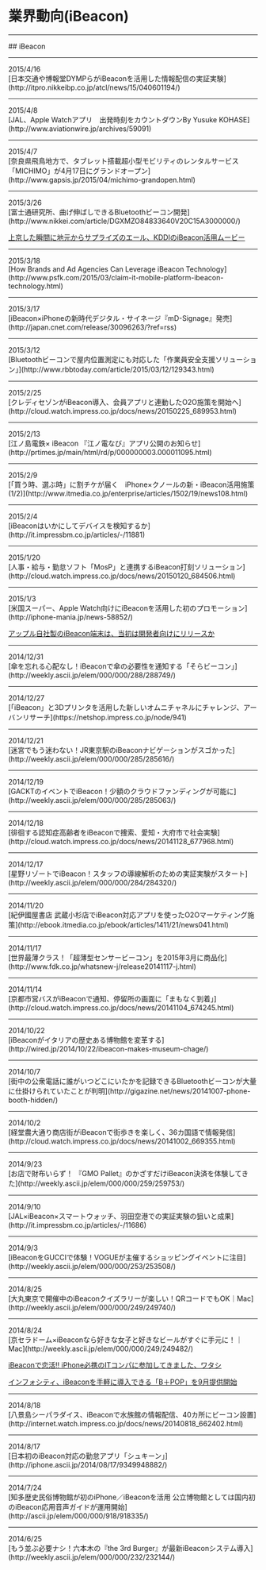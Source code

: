 # 業界動向(iBeacon)

<hr>
## iBeacon
<hr>
2015/4/16<br>
[日本交通や博報堂DYMPらがiBeaconを活用した情報配信の実証実験](http://itpro.nikkeibp.co.jp/atcl/news/15/040601194/)
<hr>
2015/4/8<br>
[JAL、Apple Watchアプリ　出発時刻をカウントダウンBy Yusuke KOHASE](http://www.aviationwire.jp/archives/59091)
<hr>
2015/4/7<br>
[奈良県飛鳥地方で、タブレット搭載超小型モビリティのレンタルサービス「MICHIMO」が4月17日にグランドオープン](http://www.gapsis.jp/2015/04/michimo-grandopen.html)
<hr>
 2015/3/26<br>
[富士通研究所、曲げ伸ばしできるBluetoothビーコン開発](http://www.nikkei.com/article/DGXMZO84833640V20C15A3000000/)

[上京した瞬間に地元からサプライズのエール、KDDIのiBeacon活用ムービー](http://www.advertimes.com/20150326/article187465/)
<hr>
2015/3/18<br>
[How Brands and Ad Agencies Can Leverage iBeacon Technology](http://www.psfk.com/2015/03/claim-it-mobile-platform-ibeacon-technology.html)

<hr>
2015/3/17<br>
[iBeacon×iPhoneの新時代デジタル・サイネージ『mD-Signage』発売](http://japan.cnet.com/release/30096263/?ref=rss)

<hr>
2015/3/12<br>
[Bluetoothビーコンで屋内位置測定にも対応した「作業員安全支援ソリューション」](http://www.rbbtoday.com/article/2015/03/12/129343.html)
<hr>
2015/2/25<br>
[クレディセゾンがiBeacon導入、会員アプリと連動したO2O施策を開始へ](http://cloud.watch.impress.co.jp/docs/news/20150225_689953.html)
<hr>
2015/2/13<br>
[江ノ島電鉄× iBeacon 『江ノ電なび』アプリ公開のお知らせ](http://prtimes.jp/main/html/rd/p/000000003.000011095.html)
<hr>
2015/2/9<br>
[「買う時、選ぶ時」に割チケが届く　iPhone×クノールの新・iBeacon活用施策 (1/2)](http://www.itmedia.co.jp/enterprise/articles/1502/19/news108.html)
<hr>
2015/2/4<br>
[iBeaconはいかにしてデバイスを検知するか](http://it.impressbm.co.jp/articles/-/11881)
<hr>
2015/1/20<br>
[人事・給与・勤怠ソフト「MosP」と連携するiBeacon打刻ソリューション](http://cloud.watch.impress.co.jp/docs/news/20150120_684506.html)
<hr>
2015/1/3<br>
[米国スーパー、Apple Watch向けにiBeaconを活用した初のプロモーション](http://iphone-mania.jp/news-58852/)

[アップル自社製のiBeacon端末は、当初は開発者向けにリリースか](http://iphone-mania.jp/news-57628/)

<hr>
2014/12/31<br>
[傘を忘れる心配なし！iBeaconで傘の必要性を通知する「そらビーコン」](http://weekly.ascii.jp/elem/000/000/288/288749/)
<hr>
2014/12/27<br>
[「iBeacon」と3Dプリンタを活用した新しいオムニチャネルにチャレンジ、アーバンリサーチ](https://netshop.impress.co.jp/node/941)
<hr>
2014/12/21<br>
[迷宮でもう迷わない！JR東京駅のiBeaconナビゲーションがスゴかった](http://weekly.ascii.jp/elem/000/000/285/285616/)
<hr>
2014/12/19<br>
[GACKTのイベントでiBeacon！少額のクラウドファンディングが可能に](http://weekly.ascii.jp/elem/000/000/285/285063/)
<hr>
2014/12/18<br>
[徘徊する認知症高齢者をiBeaconで捜索、愛知・大府市で社会実験](http://cloud.watch.impress.co.jp/docs/news/20141128_677968.html)
<hr>
2014/12/17<br>
[星野リゾートでiBeacon！スタッフの導線解析のための実証実験がスタート](http://weekly.ascii.jp/elem/000/000/284/284320/)
<hr>
2014/11/20<br>
[紀伊國屋書店 武蔵小杉店でiBeacon対応アプリを使ったO2Oマーケティング施策](http://ebook.itmedia.co.jp/ebook/articles/1411/21/news041.html)
<hr>
2014/11/17<br>
[世界最薄クラス！「超薄型センサービーコン」を2015年3月に商品化](http://www.fdk.co.jp/whatsnew-j/release20141117-j.html)
<hr>
2014/11/14<br>
[京都市営バスがiBeaconで通知、停留所の画面に「まもなく到着」](http://cloud.watch.impress.co.jp/docs/news/20141104_674245.html)
<hr>
2014/10/22<br>
[iBeaconがイタリアの歴史ある博物館を変革する](http://wired.jp/2014/10/22/ibeacon-makes-museum-chage/)
<hr>
2014/10/7<br>
[街中の公衆電話に誰がいつどこにいたかを記録できるBluetoothビーコンが大量に仕掛けられていたことが判明](http://gigazine.net/news/20141007-phone-booth-hidden/)<br>
<hr>
2014/10/2<br>
[経堂農大通り商店街がiBeaconで街歩きを楽しく、36カ国語で情報発信](http://cloud.watch.impress.co.jp/docs/news/20141002_669355.html)
<hr>
2014/9/23<br>
[お店で財布いらず！ 『GMO Pallet』のかざすだけiBeacon決済を体験してきた](http://weekly.ascii.jp/elem/000/000/259/259753/)
<hr>
2014/9/10<br>
[JAL×iBeacon×スマートウォッチ、羽田空港での実証実験の狙いと成果](http://it.impressbm.co.jp/articles/-/11686)
<hr>
2014/9/3<br>
[iBeaconをGUCCIで体験！VOGUEが主催するショッピングイベントに注目](http://weekly.ascii.jp/elem/000/000/253/253508/)
<hr>
2014/8/25<br>
[大丸東京で開催中のiBeaconクイズラリーが楽しい！QRコードでもOK｜Mac](http://weekly.ascii.jp/elem/000/000/249/249740/)
<hr>
2014/8/24<br>
[京セラドーム×iBeaconなら好きな女子と好きなビールがすぐに手元に！｜Mac](http://weekly.ascii.jp/elem/000/000/249/249482/)

[iBeaconで恋活‼ iPhone必携のITコンパに参加してきました、ワタシ](http://weekly.ascii.jp/elem/000/000/257/257956/)

[インフォシティ、iBeaconを手軽に導入できる「B＋POP」を9月提供開始](http://internet.watch.impress.co.jp/docs/news/20140825_663261.html)

<hr>
2014/8/18<br>
[八景島シーパラダイス、iBeaconで水族館の情報配信、40カ所にビーコン設置](http://internet.watch.impress.co.jp/docs/news/20140818_662402.html)
<hr>
2014/8/17<br>
[日本初のiBeacon対応の勤怠アプリ「シュキーン」](http://iphone.ascii.jp/2014/08/17/9349948882/)
<hr>
2014/7/24<br>
[知多歴史民俗博物館が初のiPhone／iBeaconを活用
公立博物館としては国内初のiBeacon応用音声ガイドが運用開始](http://ascii.jp/elem/000/000/918/918335/)
<hr>
2014/6/25<br>
[もう並ぶ必要ナシ！六本木の『the 3rd Burger』が最新iBeaconシステム導入](http://weekly.ascii.jp/elem/000/000/232/232144/)


